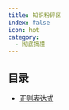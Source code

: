 ```yaml
---
title: 知识粉碎区
index: false
icon: hot
category:
  - 彻底搞懂
---
```


## 目录

- [正则表达式](regular_expression.md)

